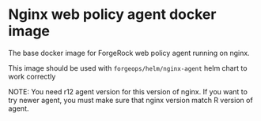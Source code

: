 # Nginx web policy agent docker image

The base docker image for ForgeRock web policy agent running on nginx.

This image should be used with `forgeops/helm/nginx-agent` helm chart to work correctly

NOTE: You need r12 agent version for this version of nginx. If you want to try newer agent, you must make sure that
nginx version match R version of agent. 
